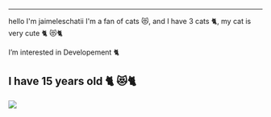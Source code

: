 ------------------------
hello I'm jaimeleschatii I'm a fan of cats 😻, and I have 3 cats 🐈, my cat is very cute
🐈 😻🐈

I’m interested in Developement 🐈

I have 15 years old
🐈 😻🐈
------------------------


<img src="https://github-readme-stats.vercel.app/api?username=jaimeleschatii&&show_icons=true&title_color=ffffff&icon_color=bb2acf&text_color=daf7dc&bg_color=151515">
